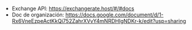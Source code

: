 - Exchange API: https://exchangerate.host/#/#docs
- Doc de organización: https://docs.google.com/document/d/1-Rx6VneEzpeActKkQi752ZahrXVvY4mNRDHIgNDKr-k/edit?usp=sharing
